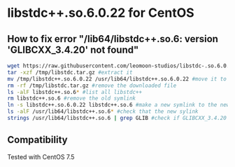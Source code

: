 # libstdc++.so.6.0.22 for CentOS
## How to fix error "/lib64/libstdc++.so.6: version 'GLIBCXX_3.4.20' not found"
```bash
wget https://raw.githubusercontent.com/leomoon-studios/libstdc-.so.6.0.22/master/libstdc%2B%2B.so.6.0.22_centos.tar.gz -O /tmp/libstdc.tar.gz #download this build
tar -xzf /tmp/libstdc.tar.gz #extract it
mv /tmp/libstdc++.so.6.0.22 /usr/lib64/libstdc++.so.6.0.22 #move it to /usr/lib64
rm -rf /tmp/libstdc.tar.gz #remove the downloaded file
ls -alF libstdc++.so.6* #list all libstdc++
rm libstdc++.so.6 #remove the old symlink
ln -s libstdc++.so.6.0.22 libstdc++.so.6 #make a new symlink to the new build
ls -alF /usr/lib64/libstdc++.so.6* #check that the new sylink
strings /usr/lib64/libstdc++.so.6 | grep GLIB #check if GLIBCXX_3.4.20 exists now
```
## Compatibility
Tested with CentOS 7.5